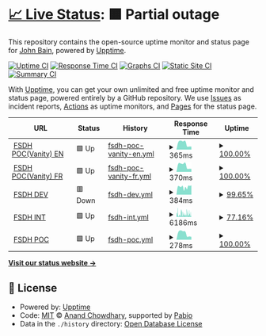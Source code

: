 # [📈 Live Status](https://kingbain.github.io/proto-datahub-uptime): <!--live status--> **🟧 Partial outage**

This repository contains the open-source uptime monitor and status page for [John Bain](kingbain.com), powered by [Upptime](https://github.com/upptime/upptime).

[![Uptime CI](https://github.com/kingbain/proto-datahub-uptime/workflows/Uptime%20CI/badge.svg)](https://github.com/kingbain/proto-datahub-uptime/actions?query=workflow%3A%22Uptime+CI%22)
[![Response Time CI](https://github.com/kingbain/proto-datahub-uptime/workflows/Response%20Time%20CI/badge.svg)](https://github.com/kingbain/proto-datahub-uptime/actions?query=workflow%3A%22Response+Time+CI%22)
[![Graphs CI](https://github.com/kingbain/proto-datahub-uptime/workflows/Graphs%20CI/badge.svg)](https://github.com/kingbain/proto-datahub-uptime/actions?query=workflow%3A%22Graphs+CI%22)
[![Static Site CI](https://github.com/kingbain/proto-datahub-uptime/workflows/Static%20Site%20CI/badge.svg)](https://github.com/kingbain/proto-datahub-uptime/actions?query=workflow%3A%22Static+Site+CI%22)
[![Summary CI](https://github.com/kingbain/proto-datahub-uptime/workflows/Summary%20CI/badge.svg)](https://github.com/kingbain/proto-datahub-uptime/actions?query=workflow%3A%22Summary+CI%22)

With [Upptime](https://upptime.js.org), you can get your own unlimited and free uptime monitor and status page, powered entirely by a GitHub repository. We use [Issues](https://github.com/kingbain/proto-datahub-uptime/issues) as incident reports, [Actions](https://github.com/kingbain/proto-datahub-uptime/actions) as uptime monitors, and [Pages](https://kingbain.github.io/proto-datahub-uptime) for the status page.

<!--start: status pages-->
<!-- This summary is generated by Upptime (https://github.com/upptime/upptime) -->
<!-- Do not edit this manually, your changes will be overwritten -->
<!-- prettier-ignore -->
| URL | Status | History | Response Time | Uptime |
| --- | ------ | ------- | ------------- | ------ |
| <img alt="" src="https://icons.duckduckgo.com/ip3/federal-science-datahub.canada.ca.ico" height="13"> [FSDH POC(Vanity) EN](https://federal-science-datahub.canada.ca/register) | 🟩 Up | [fsdh-poc-vanity-en.yml](https://github.com/KingBain/proto-datahub-uptime/commits/HEAD/history/fsdh-poc-vanity-en.yml) | <details><summary><img alt="Response time graph" src="./graphs/fsdh-poc-vanity-en/response-time-week.png" height="20"> 365ms</summary><br><a href="https://kingbain.github.io/proto-datahub-uptime/history/fsdh-poc-vanity-en"><img alt="Response time 319" src="https://img.shields.io/endpoint?url=https%3A%2F%2Fraw.githubusercontent.com%2FKingBain%2Fproto-datahub-uptime%2FHEAD%2Fapi%2Ffsdh-poc-vanity-en%2Fresponse-time.json"></a><br><a href="https://kingbain.github.io/proto-datahub-uptime/history/fsdh-poc-vanity-en"><img alt="24-hour response time 177" src="https://img.shields.io/endpoint?url=https%3A%2F%2Fraw.githubusercontent.com%2FKingBain%2Fproto-datahub-uptime%2FHEAD%2Fapi%2Ffsdh-poc-vanity-en%2Fresponse-time-day.json"></a><br><a href="https://kingbain.github.io/proto-datahub-uptime/history/fsdh-poc-vanity-en"><img alt="7-day response time 365" src="https://img.shields.io/endpoint?url=https%3A%2F%2Fraw.githubusercontent.com%2FKingBain%2Fproto-datahub-uptime%2FHEAD%2Fapi%2Ffsdh-poc-vanity-en%2Fresponse-time-week.json"></a><br><a href="https://kingbain.github.io/proto-datahub-uptime/history/fsdh-poc-vanity-en"><img alt="30-day response time 348" src="https://img.shields.io/endpoint?url=https%3A%2F%2Fraw.githubusercontent.com%2FKingBain%2Fproto-datahub-uptime%2FHEAD%2Fapi%2Ffsdh-poc-vanity-en%2Fresponse-time-month.json"></a><br><a href="https://kingbain.github.io/proto-datahub-uptime/history/fsdh-poc-vanity-en"><img alt="1-year response time 319" src="https://img.shields.io/endpoint?url=https%3A%2F%2Fraw.githubusercontent.com%2FKingBain%2Fproto-datahub-uptime%2FHEAD%2Fapi%2Ffsdh-poc-vanity-en%2Fresponse-time-year.json"></a></details> | <details><summary><a href="https://kingbain.github.io/proto-datahub-uptime/history/fsdh-poc-vanity-en">100.00%</a></summary><a href="https://kingbain.github.io/proto-datahub-uptime/history/fsdh-poc-vanity-en"><img alt="All-time uptime 100.00%" src="https://img.shields.io/endpoint?url=https%3A%2F%2Fraw.githubusercontent.com%2FKingBain%2Fproto-datahub-uptime%2FHEAD%2Fapi%2Ffsdh-poc-vanity-en%2Fuptime.json"></a><br><a href="https://kingbain.github.io/proto-datahub-uptime/history/fsdh-poc-vanity-en"><img alt="24-hour uptime 100.00%" src="https://img.shields.io/endpoint?url=https%3A%2F%2Fraw.githubusercontent.com%2FKingBain%2Fproto-datahub-uptime%2FHEAD%2Fapi%2Ffsdh-poc-vanity-en%2Fuptime-day.json"></a><br><a href="https://kingbain.github.io/proto-datahub-uptime/history/fsdh-poc-vanity-en"><img alt="7-day uptime 100.00%" src="https://img.shields.io/endpoint?url=https%3A%2F%2Fraw.githubusercontent.com%2FKingBain%2Fproto-datahub-uptime%2FHEAD%2Fapi%2Ffsdh-poc-vanity-en%2Fuptime-week.json"></a><br><a href="https://kingbain.github.io/proto-datahub-uptime/history/fsdh-poc-vanity-en"><img alt="30-day uptime 100.00%" src="https://img.shields.io/endpoint?url=https%3A%2F%2Fraw.githubusercontent.com%2FKingBain%2Fproto-datahub-uptime%2FHEAD%2Fapi%2Ffsdh-poc-vanity-en%2Fuptime-month.json"></a><br><a href="https://kingbain.github.io/proto-datahub-uptime/history/fsdh-poc-vanity-en"><img alt="1-year uptime 100.00%" src="https://img.shields.io/endpoint?url=https%3A%2F%2Fraw.githubusercontent.com%2FKingBain%2Fproto-datahub-uptime%2FHEAD%2Fapi%2Ffsdh-poc-vanity-en%2Fuptime-year.json"></a></details>
| <img alt="" src="https://icons.duckduckgo.com/ip3/datahub-scientifique-federal.canada.ca.ico" height="13"> [FSDH POC(Vanity) FR](https://datahub-scientifique-federal.canada.ca/register) | 🟩 Up | [fsdh-poc-vanity-fr.yml](https://github.com/KingBain/proto-datahub-uptime/commits/HEAD/history/fsdh-poc-vanity-fr.yml) | <details><summary><img alt="Response time graph" src="./graphs/fsdh-poc-vanity-fr/response-time-week.png" height="20"> 370ms</summary><br><a href="https://kingbain.github.io/proto-datahub-uptime/history/fsdh-poc-vanity-fr"><img alt="Response time 283" src="https://img.shields.io/endpoint?url=https%3A%2F%2Fraw.githubusercontent.com%2FKingBain%2Fproto-datahub-uptime%2FHEAD%2Fapi%2Ffsdh-poc-vanity-fr%2Fresponse-time.json"></a><br><a href="https://kingbain.github.io/proto-datahub-uptime/history/fsdh-poc-vanity-fr"><img alt="24-hour response time 174" src="https://img.shields.io/endpoint?url=https%3A%2F%2Fraw.githubusercontent.com%2FKingBain%2Fproto-datahub-uptime%2FHEAD%2Fapi%2Ffsdh-poc-vanity-fr%2Fresponse-time-day.json"></a><br><a href="https://kingbain.github.io/proto-datahub-uptime/history/fsdh-poc-vanity-fr"><img alt="7-day response time 370" src="https://img.shields.io/endpoint?url=https%3A%2F%2Fraw.githubusercontent.com%2FKingBain%2Fproto-datahub-uptime%2FHEAD%2Fapi%2Ffsdh-poc-vanity-fr%2Fresponse-time-week.json"></a><br><a href="https://kingbain.github.io/proto-datahub-uptime/history/fsdh-poc-vanity-fr"><img alt="30-day response time 340" src="https://img.shields.io/endpoint?url=https%3A%2F%2Fraw.githubusercontent.com%2FKingBain%2Fproto-datahub-uptime%2FHEAD%2Fapi%2Ffsdh-poc-vanity-fr%2Fresponse-time-month.json"></a><br><a href="https://kingbain.github.io/proto-datahub-uptime/history/fsdh-poc-vanity-fr"><img alt="1-year response time 283" src="https://img.shields.io/endpoint?url=https%3A%2F%2Fraw.githubusercontent.com%2FKingBain%2Fproto-datahub-uptime%2FHEAD%2Fapi%2Ffsdh-poc-vanity-fr%2Fresponse-time-year.json"></a></details> | <details><summary><a href="https://kingbain.github.io/proto-datahub-uptime/history/fsdh-poc-vanity-fr">100.00%</a></summary><a href="https://kingbain.github.io/proto-datahub-uptime/history/fsdh-poc-vanity-fr"><img alt="All-time uptime 100.00%" src="https://img.shields.io/endpoint?url=https%3A%2F%2Fraw.githubusercontent.com%2FKingBain%2Fproto-datahub-uptime%2FHEAD%2Fapi%2Ffsdh-poc-vanity-fr%2Fuptime.json"></a><br><a href="https://kingbain.github.io/proto-datahub-uptime/history/fsdh-poc-vanity-fr"><img alt="24-hour uptime 100.00%" src="https://img.shields.io/endpoint?url=https%3A%2F%2Fraw.githubusercontent.com%2FKingBain%2Fproto-datahub-uptime%2FHEAD%2Fapi%2Ffsdh-poc-vanity-fr%2Fuptime-day.json"></a><br><a href="https://kingbain.github.io/proto-datahub-uptime/history/fsdh-poc-vanity-fr"><img alt="7-day uptime 100.00%" src="https://img.shields.io/endpoint?url=https%3A%2F%2Fraw.githubusercontent.com%2FKingBain%2Fproto-datahub-uptime%2FHEAD%2Fapi%2Ffsdh-poc-vanity-fr%2Fuptime-week.json"></a><br><a href="https://kingbain.github.io/proto-datahub-uptime/history/fsdh-poc-vanity-fr"><img alt="30-day uptime 100.00%" src="https://img.shields.io/endpoint?url=https%3A%2F%2Fraw.githubusercontent.com%2FKingBain%2Fproto-datahub-uptime%2FHEAD%2Fapi%2Ffsdh-poc-vanity-fr%2Fuptime-month.json"></a><br><a href="https://kingbain.github.io/proto-datahub-uptime/history/fsdh-poc-vanity-fr"><img alt="1-year uptime 100.00%" src="https://img.shields.io/endpoint?url=https%3A%2F%2Fraw.githubusercontent.com%2FKingBain%2Fproto-datahub-uptime%2FHEAD%2Fapi%2Ffsdh-poc-vanity-fr%2Fuptime-year.json"></a></details>
| <img alt="" src="https://icons.duckduckgo.com/ip3/fsdh-portal-app-dev.azurewebsites.net.ico" height="13"> [FSDH DEV](https://fsdh-portal-app-dev.azurewebsites.net/register) | 🟥 Down | [fsdh-dev.yml](https://github.com/KingBain/proto-datahub-uptime/commits/HEAD/history/fsdh-dev.yml) | <details><summary><img alt="Response time graph" src="./graphs/fsdh-dev/response-time-week.png" height="20"> 384ms</summary><br><a href="https://kingbain.github.io/proto-datahub-uptime/history/fsdh-dev"><img alt="Response time 1185" src="https://img.shields.io/endpoint?url=https%3A%2F%2Fraw.githubusercontent.com%2FKingBain%2Fproto-datahub-uptime%2FHEAD%2Fapi%2Ffsdh-dev%2Fresponse-time.json"></a><br><a href="https://kingbain.github.io/proto-datahub-uptime/history/fsdh-dev"><img alt="24-hour response time 452" src="https://img.shields.io/endpoint?url=https%3A%2F%2Fraw.githubusercontent.com%2FKingBain%2Fproto-datahub-uptime%2FHEAD%2Fapi%2Ffsdh-dev%2Fresponse-time-day.json"></a><br><a href="https://kingbain.github.io/proto-datahub-uptime/history/fsdh-dev"><img alt="7-day response time 384" src="https://img.shields.io/endpoint?url=https%3A%2F%2Fraw.githubusercontent.com%2FKingBain%2Fproto-datahub-uptime%2FHEAD%2Fapi%2Ffsdh-dev%2Fresponse-time-week.json"></a><br><a href="https://kingbain.github.io/proto-datahub-uptime/history/fsdh-dev"><img alt="30-day response time 625" src="https://img.shields.io/endpoint?url=https%3A%2F%2Fraw.githubusercontent.com%2FKingBain%2Fproto-datahub-uptime%2FHEAD%2Fapi%2Ffsdh-dev%2Fresponse-time-month.json"></a><br><a href="https://kingbain.github.io/proto-datahub-uptime/history/fsdh-dev"><img alt="1-year response time 1185" src="https://img.shields.io/endpoint?url=https%3A%2F%2Fraw.githubusercontent.com%2FKingBain%2Fproto-datahub-uptime%2FHEAD%2Fapi%2Ffsdh-dev%2Fresponse-time-year.json"></a></details> | <details><summary><a href="https://kingbain.github.io/proto-datahub-uptime/history/fsdh-dev">99.65%</a></summary><a href="https://kingbain.github.io/proto-datahub-uptime/history/fsdh-dev"><img alt="All-time uptime 98.62%" src="https://img.shields.io/endpoint?url=https%3A%2F%2Fraw.githubusercontent.com%2FKingBain%2Fproto-datahub-uptime%2FHEAD%2Fapi%2Ffsdh-dev%2Fuptime.json"></a><br><a href="https://kingbain.github.io/proto-datahub-uptime/history/fsdh-dev"><img alt="24-hour uptime 97.53%" src="https://img.shields.io/endpoint?url=https%3A%2F%2Fraw.githubusercontent.com%2FKingBain%2Fproto-datahub-uptime%2FHEAD%2Fapi%2Ffsdh-dev%2Fuptime-day.json"></a><br><a href="https://kingbain.github.io/proto-datahub-uptime/history/fsdh-dev"><img alt="7-day uptime 99.65%" src="https://img.shields.io/endpoint?url=https%3A%2F%2Fraw.githubusercontent.com%2FKingBain%2Fproto-datahub-uptime%2FHEAD%2Fapi%2Ffsdh-dev%2Fuptime-week.json"></a><br><a href="https://kingbain.github.io/proto-datahub-uptime/history/fsdh-dev"><img alt="30-day uptime 99.88%" src="https://img.shields.io/endpoint?url=https%3A%2F%2Fraw.githubusercontent.com%2FKingBain%2Fproto-datahub-uptime%2FHEAD%2Fapi%2Ffsdh-dev%2Fuptime-month.json"></a><br><a href="https://kingbain.github.io/proto-datahub-uptime/history/fsdh-dev"><img alt="1-year uptime 98.62%" src="https://img.shields.io/endpoint?url=https%3A%2F%2Fraw.githubusercontent.com%2FKingBain%2Fproto-datahub-uptime%2FHEAD%2Fapi%2Ffsdh-dev%2Fuptime-year.json"></a></details>
| <img alt="" src="https://icons.duckduckgo.com/ip3/fsdh-portal-app-int.azurewebsites.net.ico" height="13"> [FSDH INT](https://fsdh-portal-app-int.azurewebsites.net/register) | 🟩 Up | [fsdh-int.yml](https://github.com/KingBain/proto-datahub-uptime/commits/HEAD/history/fsdh-int.yml) | <details><summary><img alt="Response time graph" src="./graphs/fsdh-int/response-time-week.png" height="20"> 6186ms</summary><br><a href="https://kingbain.github.io/proto-datahub-uptime/history/fsdh-int"><img alt="Response time 4783" src="https://img.shields.io/endpoint?url=https%3A%2F%2Fraw.githubusercontent.com%2FKingBain%2Fproto-datahub-uptime%2FHEAD%2Fapi%2Ffsdh-int%2Fresponse-time.json"></a><br><a href="https://kingbain.github.io/proto-datahub-uptime/history/fsdh-int"><img alt="24-hour response time 6922" src="https://img.shields.io/endpoint?url=https%3A%2F%2Fraw.githubusercontent.com%2FKingBain%2Fproto-datahub-uptime%2FHEAD%2Fapi%2Ffsdh-int%2Fresponse-time-day.json"></a><br><a href="https://kingbain.github.io/proto-datahub-uptime/history/fsdh-int"><img alt="7-day response time 6186" src="https://img.shields.io/endpoint?url=https%3A%2F%2Fraw.githubusercontent.com%2FKingBain%2Fproto-datahub-uptime%2FHEAD%2Fapi%2Ffsdh-int%2Fresponse-time-week.json"></a><br><a href="https://kingbain.github.io/proto-datahub-uptime/history/fsdh-int"><img alt="30-day response time 5338" src="https://img.shields.io/endpoint?url=https%3A%2F%2Fraw.githubusercontent.com%2FKingBain%2Fproto-datahub-uptime%2FHEAD%2Fapi%2Ffsdh-int%2Fresponse-time-month.json"></a><br><a href="https://kingbain.github.io/proto-datahub-uptime/history/fsdh-int"><img alt="1-year response time 4783" src="https://img.shields.io/endpoint?url=https%3A%2F%2Fraw.githubusercontent.com%2FKingBain%2Fproto-datahub-uptime%2FHEAD%2Fapi%2Ffsdh-int%2Fresponse-time-year.json"></a></details> | <details><summary><a href="https://kingbain.github.io/proto-datahub-uptime/history/fsdh-int">77.16%</a></summary><a href="https://kingbain.github.io/proto-datahub-uptime/history/fsdh-int"><img alt="All-time uptime 84.15%" src="https://img.shields.io/endpoint?url=https%3A%2F%2Fraw.githubusercontent.com%2FKingBain%2Fproto-datahub-uptime%2FHEAD%2Fapi%2Ffsdh-int%2Fuptime.json"></a><br><a href="https://kingbain.github.io/proto-datahub-uptime/history/fsdh-int"><img alt="24-hour uptime 96.29%" src="https://img.shields.io/endpoint?url=https%3A%2F%2Fraw.githubusercontent.com%2FKingBain%2Fproto-datahub-uptime%2FHEAD%2Fapi%2Ffsdh-int%2Fuptime-day.json"></a><br><a href="https://kingbain.github.io/proto-datahub-uptime/history/fsdh-int"><img alt="7-day uptime 77.16%" src="https://img.shields.io/endpoint?url=https%3A%2F%2Fraw.githubusercontent.com%2FKingBain%2Fproto-datahub-uptime%2FHEAD%2Fapi%2Ffsdh-int%2Fuptime-week.json"></a><br><a href="https://kingbain.github.io/proto-datahub-uptime/history/fsdh-int"><img alt="30-day uptime 66.24%" src="https://img.shields.io/endpoint?url=https%3A%2F%2Fraw.githubusercontent.com%2FKingBain%2Fproto-datahub-uptime%2FHEAD%2Fapi%2Ffsdh-int%2Fuptime-month.json"></a><br><a href="https://kingbain.github.io/proto-datahub-uptime/history/fsdh-int"><img alt="1-year uptime 84.15%" src="https://img.shields.io/endpoint?url=https%3A%2F%2Fraw.githubusercontent.com%2FKingBain%2Fproto-datahub-uptime%2FHEAD%2Fapi%2Ffsdh-int%2Fuptime-year.json"></a></details>
| <img alt="" src="https://icons.duckduckgo.com/ip3/fsdh-portal-app-poc.azurewebsites.net.ico" height="13"> [FSDH POC](https://fsdh-portal-app-poc.azurewebsites.net/register) | 🟩 Up | [fsdh-poc.yml](https://github.com/KingBain/proto-datahub-uptime/commits/HEAD/history/fsdh-poc.yml) | <details><summary><img alt="Response time graph" src="./graphs/fsdh-poc/response-time-week.png" height="20"> 278ms</summary><br><a href="https://kingbain.github.io/proto-datahub-uptime/history/fsdh-poc"><img alt="Response time 213" src="https://img.shields.io/endpoint?url=https%3A%2F%2Fraw.githubusercontent.com%2FKingBain%2Fproto-datahub-uptime%2FHEAD%2Fapi%2Ffsdh-poc%2Fresponse-time.json"></a><br><a href="https://kingbain.github.io/proto-datahub-uptime/history/fsdh-poc"><img alt="24-hour response time 127" src="https://img.shields.io/endpoint?url=https%3A%2F%2Fraw.githubusercontent.com%2FKingBain%2Fproto-datahub-uptime%2FHEAD%2Fapi%2Ffsdh-poc%2Fresponse-time-day.json"></a><br><a href="https://kingbain.github.io/proto-datahub-uptime/history/fsdh-poc"><img alt="7-day response time 278" src="https://img.shields.io/endpoint?url=https%3A%2F%2Fraw.githubusercontent.com%2FKingBain%2Fproto-datahub-uptime%2FHEAD%2Fapi%2Ffsdh-poc%2Fresponse-time-week.json"></a><br><a href="https://kingbain.github.io/proto-datahub-uptime/history/fsdh-poc"><img alt="30-day response time 262" src="https://img.shields.io/endpoint?url=https%3A%2F%2Fraw.githubusercontent.com%2FKingBain%2Fproto-datahub-uptime%2FHEAD%2Fapi%2Ffsdh-poc%2Fresponse-time-month.json"></a><br><a href="https://kingbain.github.io/proto-datahub-uptime/history/fsdh-poc"><img alt="1-year response time 213" src="https://img.shields.io/endpoint?url=https%3A%2F%2Fraw.githubusercontent.com%2FKingBain%2Fproto-datahub-uptime%2FHEAD%2Fapi%2Ffsdh-poc%2Fresponse-time-year.json"></a></details> | <details><summary><a href="https://kingbain.github.io/proto-datahub-uptime/history/fsdh-poc">100.00%</a></summary><a href="https://kingbain.github.io/proto-datahub-uptime/history/fsdh-poc"><img alt="All-time uptime 100.00%" src="https://img.shields.io/endpoint?url=https%3A%2F%2Fraw.githubusercontent.com%2FKingBain%2Fproto-datahub-uptime%2FHEAD%2Fapi%2Ffsdh-poc%2Fuptime.json"></a><br><a href="https://kingbain.github.io/proto-datahub-uptime/history/fsdh-poc"><img alt="24-hour uptime 100.00%" src="https://img.shields.io/endpoint?url=https%3A%2F%2Fraw.githubusercontent.com%2FKingBain%2Fproto-datahub-uptime%2FHEAD%2Fapi%2Ffsdh-poc%2Fuptime-day.json"></a><br><a href="https://kingbain.github.io/proto-datahub-uptime/history/fsdh-poc"><img alt="7-day uptime 100.00%" src="https://img.shields.io/endpoint?url=https%3A%2F%2Fraw.githubusercontent.com%2FKingBain%2Fproto-datahub-uptime%2FHEAD%2Fapi%2Ffsdh-poc%2Fuptime-week.json"></a><br><a href="https://kingbain.github.io/proto-datahub-uptime/history/fsdh-poc"><img alt="30-day uptime 100.00%" src="https://img.shields.io/endpoint?url=https%3A%2F%2Fraw.githubusercontent.com%2FKingBain%2Fproto-datahub-uptime%2FHEAD%2Fapi%2Ffsdh-poc%2Fuptime-month.json"></a><br><a href="https://kingbain.github.io/proto-datahub-uptime/history/fsdh-poc"><img alt="1-year uptime 100.00%" src="https://img.shields.io/endpoint?url=https%3A%2F%2Fraw.githubusercontent.com%2FKingBain%2Fproto-datahub-uptime%2FHEAD%2Fapi%2Ffsdh-poc%2Fuptime-year.json"></a></details>

<!--end: status pages-->

[**Visit our status website →**](https://kingbain.github.io/proto-datahub-uptime)

## 📄 License

- Powered by: [Upptime](https://github.com/upptime/upptime)
- Code: [MIT](./LICENSE) © [Anand Chowdhary](https://anandchowdhary.com), supported by [Pabio](https://pabio.com)
- Data in the `./history` directory: [Open Database License](https://opendatacommons.org/licenses/odbl/1-0/)
